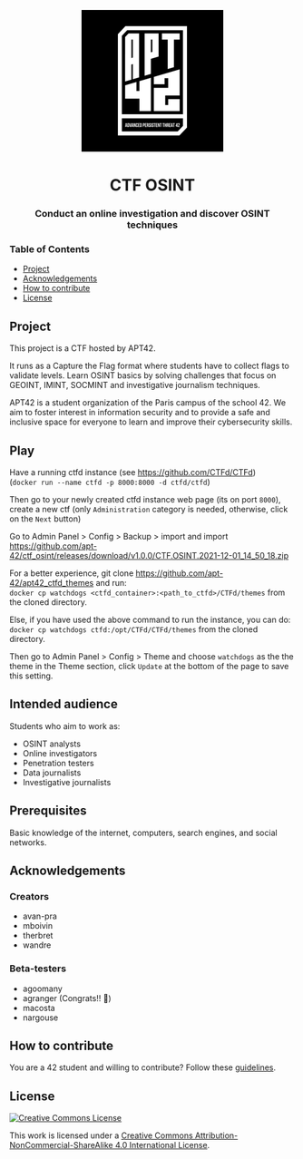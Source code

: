 <p align="center">
  <img src="assets/apt42_logo.png" alt="APT42 logo" width="250" />
</p>

<h1 align="center">
  CTF OSINT
</h1>
<h3 align="center">
  Conduct an online investigation and discover OSINT techniques
</h3>

### Table of Contents

- [Project](#project)
- [Acknowledgements](#acknowledgements)
- [How to contribute](#how-to-contribute)
- [License](#license)

## Project

This project is a CTF hosted by APT42.

It runs as a Capture the Flag format where students have to collect flags to validate levels. Learn OSINT basics by solving challenges that focus on GEOINT, IMINT, SOCMINT and investigative journalism techniques.

APT42 is a student organization of the Paris campus of the school 42. We aim to foster interest in information security and to provide a safe and inclusive space for everyone to learn and improve their cybersecurity skills.

## Play

Have a running ctfd instance (see https://github.com/CTFd/CTFd)  
(`docker run --name ctfd -p 8000:8000 -d ctfd/ctfd`)

Then go to your newly created ctfd instance web page (its on port `8000`), create a new ctf (only `Administration` category is needed, otherwise, click on the `Next` button)

Go to Admin Panel > Config > Backup > import and import https://github.com/apt-42/ctf_osint/releases/download/v1.0.0/CTF.OSINT.2021-12-01_14_50_18.zip  

For a better experience, git clone https://github.com/apt-42/apt42_ctfd_themes and run:  
`docker cp watchdogs <ctfd_container>:<path_to_ctfd>/CTFd/themes` from the cloned directory.  

Else, if you have used the above command to run the instance, you can do:  
`docker cp watchdogs ctfd:/opt/CTFd/CTFd/themes` from the cloned directory.  


Then go to Admin Panel > Config > Theme and choose `watchdogs` as the the theme in the Theme section, click `Update` at the bottom of the page to save this setting.


## Intended audience

Students who aim to work as:

- OSINT analysts
- Online investigators
- Penetration testers
- Data journalists
- Investigative journalists

## Prerequisites

Basic knowledge of the internet, computers, search engines, and social networks.

## Acknowledgements

### Creators

* avan-pra
* mboivin
* therbret
* wandre

### Beta-testers

* agoomany
* agranger (Congrats!! :1st_place_medal:)
* macosta
* nargouse

## How to contribute

You are a 42 student and willing to contribute? Follow these [guidelines](CONTRIBUTING.md).

## License

<a rel="license" href="http://creativecommons.org/licenses/by-nc-sa/4.0/"><img alt="Creative Commons License" style="border-width:0" src="https://i.creativecommons.org/l/by-nc-sa/4.0/88x31.png" /></a>

This work is licensed under a
[Creative Commons Attribution-NonCommercial-ShareAlike 4.0 International License](http://creativecommons.org/licenses/by-nc-sa/4.0/).
